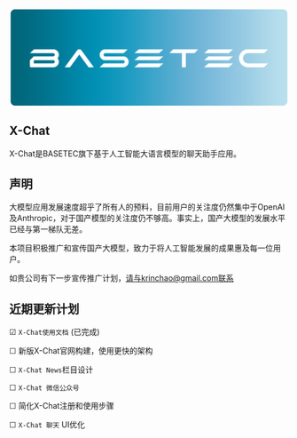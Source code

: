 ![BASETEC 徽标](/images/basetec_cir.png)
## X-Chat

X-Chat是BASETEC旗下基于人工智能大语言模型的聊天助手应用。

## 声明

大模型应用发展速度超乎了所有人的预料，目前用户的关注度仍然集中于OpenAI及Anthropic，对于国产模型的关注度仍不够高。事实上，国产大模型的发展水平已经与第一梯队无差。

本项目积极推广和宣传国产大模型，致力于将人工智能发展的成果惠及每一位用户。

如贵公司有下一步宣传推广计划，请与krinchao@gmail.com联系


## 近期更新计划

☑ `X-Chat使用文档` (已完成)

☐ 新版X-Chat官网构建，使用更快的架构

☐ `X-Chat News`栏目设计

☐ `X-Chat 微信公众号`

☐ 简化X-Chat注册和使用步骤

☐ `X-Chat 聊天` UI优化


